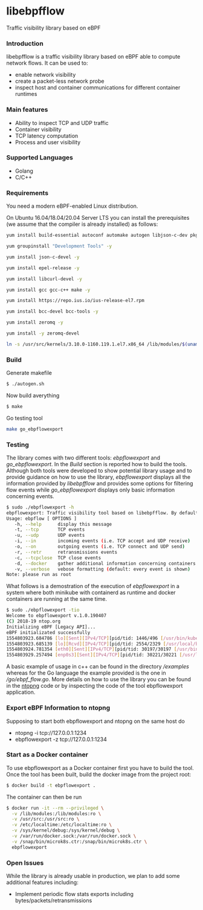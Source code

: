 # libebpfflow
Traffic visibility library based on eBPF

### Introduction
libebpfflow is a traffic visibility library based on eBPF able to compute network flows. It can be used to:
* enable network visibility
* create a packet-less network probe
* inspect host and container communications for different container runtimes

### Main features
* Ability to inspect TCP and UDP traffic
* Container visibility
* TCP latency computation
* Process and user visibility

### Supported Languages
* Golang
* C/C++
 
### Requirements
You need a modern eBPF-enabled Linux distribution.

On Ubuntu 16.04/18.04/20.04 Server LTS you can install the prerequisites (we assume that the compiler is already installed) as follows:
```sh
yum install build-essential autoconf automake autogen libjson-c-dev pkg-config libzmq3-dev libcurl4-openssl-dev libbpfcc-dev

yum groupinstall "Development Tools" -y

yum install json-c-devel -y

yum install epel-release -y

yum install libcurl-devel -y

yum install gcc gcc-c++ make -y

yum install https://repo.ius.io/ius-release-el7.rpm

yum install bcc-devel bcc-tools -y

yum install zeromq -y

yum install -y zeromq-devel

ln -s /usr/src/kernels/3.10.0-1160.119.1.el7.x86_64 /lib/modules/$(uname -r)/build

```

### Build
Generate makefile
```sh
$ ./autogen.sh
```

Now build averything
```sh
$ make
```
Go testing tool
```sh
make go_ebpflowexport
```

### Testing
The library comes with two different tools: *ebpflowexport* and *go\_ebpflowexport*. In the _Build_ section is reported how to build the tools. Although both tools were developed to show potential library usage and to provide guidance on how to use the library, *ebpflowexport* displays all the information provided by *libebpfflow* and provides some options for filtering flow events while *go\_ebpflowexport* displays only basic information concerning events.
```sh
$ sudo ./ebpflowexport -h
ebpflowexport: Traffic visibility tool based on libebpfflow. By default all events will be shown 
Usage: ebpflow [ OPTIONS ] 
   -h, --help      display this message 
   -t, --tcp       TCP events 
   -u, --udp       UDP events 
   -i, --in        incoming events (i.e. TCP accept and UDP receive) 
   -o, --on        outgoing events (i.e. TCP connect and UDP send) 
   -r, --retr      retransmissions events 
   -c, --tcpclose  TCP close events 
   -d, --docker    gather additional information concerning containers (default: enabled)
   -v, --verbose   vebose formatting (default: every event is shown) 
Note: please run as root 
```
What follows is a demostration of the execution of *ebpflowexport* in a system where both minikube with containerd as runtime and docker containers are running at the same time.
```sh
$ sudo ./ebpflowexport -tio
Welcome to ebpflowexport v.1.0.190407
(C) 2018-19 ntop.org
Initializing eBPF [Legacy API]...
eBPF initializated successfully
1554803923.684786 [lo][Sent][IPv4/TCP][pid/tid: 1446/496 [/usr/bin/kubelet], uid/gid: 0/0][father pid/tid: 1/0 [/lib/systemd/systemd], uid/gid: 0/0][addr: 127.0.0.1:53790 <-> 127.0.0.1:10252][latency: 0.10 msec]
1554803923.685139 [lo][Rcvd][IPv4/TCP][pid/tid: 2554/2329 [/usr/local/bin/kube-controller-manager], uid/gid: 0/0][father pid/tid: 2295/0 [/usr/local/bin/containerd-shim], uid/gid: 0/0][addr: 127.0.0.1:53790 <-> 127.0.0.1:10252][containerID: 275d71585e03][runtime: containerd][kube_pod: kube-controller-manager-minikube][kube_ns: kube-system][latency: 0.00 msec]
1554803924.781354 [eth0][Sent][IPv4/TCP][pid/tid: 30197/30197 [/usr/bin/curl], uid/gid: 0/0][father pid/tid: 26219/0 [/bin/bash], uid/gid: 0/0][addr: 172.17.0.2:54348 <-> 216.58.205.46:80][containerID: cbd2540ec5be][runtime: docker][docker_name: sleepy_haibt][latency: 0.22 msec]
1554803929.257494 [enp0s3][Sent][IPv4/TCP][pid/tid: 30221/30221 [/usr/lib/apt/methods/http], uid/gid: 104/65534][father pid/tid: 30216/0 [/usr/bin/apt], uid/gid: 0/0][addr: 10.0.2.15:37140 <-> 91.189.88.162:80][latency: 0.17 msec]
```
A basic example of usage in c++ can be found in the directory */examples* whereas for the Go language the example provided is the one in */go/ebpf_flow.go*. More details on how to use the library you can be found in the [ntopng](https://github.com/ntop/ntopng) code or by inspecting the code of the tool ebpflowexport application.

### Export eBPF Information to ntopng
Supposing to start both ebpflowexport and ntopng on the same host do

- ntopng -i tcp://127.0.0.1:1234
- ebpflowexport -z tcp://127.0.0.1:1234


### Start as a Docker container
To use ebpflowexport as a Docker container first you have to build the tool. Once the tool has been built, build the docker image from the project root:
```sh
$ docker build -t ebpflowexport .
```
The container can then be run
```sh
$ docker run -it --rm --privileged \
  -v /lib/modules:/lib/modules:ro \
  -v /usr/src:/usr/src:ro \
  -v /etc/localtime:/etc/localtime:ro \
  -v /sys/kernel/debug:/sys/kernel/debug \
  -v /var/run/docker.sock:/var/run/docker.sock \
  -v /snap/bin/microk8s.ctr:/snap/bin/microk8s.ctr \
  ebpflowexport
```

### Open Issues
While the library is already usable in production, we plan to add some additional features including:
* Implement periodic flow stats exports including bytes/packets/retransmissions

